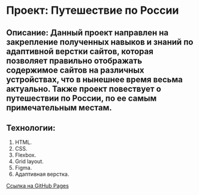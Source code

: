 # Проект: Путешествие по России

## Описание: Данный проект направлен на закрепление полученных навыков и знаний по адаптивной верстки сайтов, которая позволяет правильно отображать содержимое сайтов на различных устройствах, что в нынешнее время весьма актуально. Также проект повествует о путешествии по России, по ее самым примечательным местам. 


## Технологии: 
1. HTML.
2. CSS.
3. Flexbox.
4. Grid layout.
5. Figma.
6. Адаптивная верстка. 



[Ссылка на GitHub Pages]()


